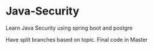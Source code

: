 # Java-Security
Learn Java Security using spring boot and postgre

Have split branches based on topic.
Final code in Master
